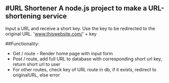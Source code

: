 #URL Shortener
A node.js project to make a URL-shortening service
---

Input a URL and receive a short key.
Use the key to be redirected to the original URL.
'www.thiswebsite.com/' + key


##Functionality:
  - Get / route - Render home page with input form
  - Post / route,  add full URL to database with corresponding short url key, return short url to user
  - For other routes, check key of URL route in db, if it exists, redirect to originalURL, else error